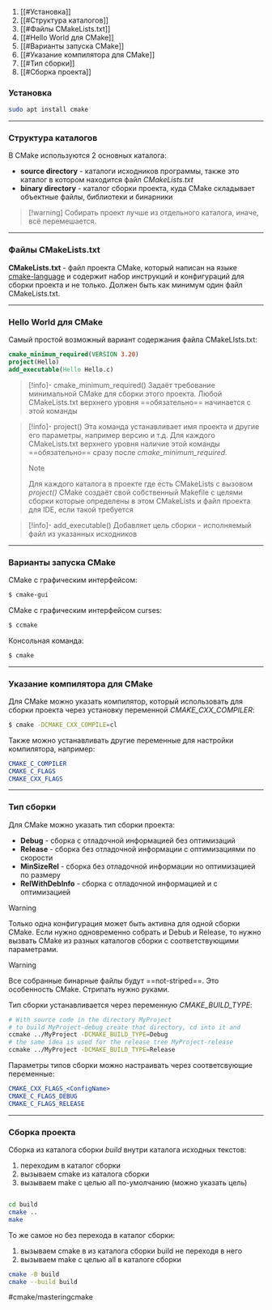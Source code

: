 1. [[#Установка]]
2. [[#Структура каталогов]]
3. [[#Файлы CMakeLists.txt]]
4. [[#Hello World для CMake]]
5. [[#Варианты запуска CMake]]
6. [[#Указание компилятора для CMake]]
7. [[#Тип сборки]]
8. [[#Сборка проекта]]
### Установка

```bash
sudo apt install cmake
```

---
### Структура каталогов

В CMake используются 2 основных каталога:
- **source directory** - каталоги исходников программы, также это каталог в котором находится файл *CMakeLists.txt*
- **binary directory** - каталог сборки проекта, куда CMake складывает объектные файлы, библиотеки и бинарники

>[!warning] Собирать проект лучше из отдельного каталога, иначе, всё перемешается.

---
### Файлы CMakeLists.txt

**CMakeLists.txt** - файл проекта CMake, который написан на языке [cmake-language](https://cmake.org/cmake/help/latest/manual/cmake-language.7.html#manual:cmake-language(7)) и содержит набор инструкций и конфигураций для сборки проекта и не только. Должен быть как минимум один файл CMakeLists.txt.

---
### Hello World для CMake

Самый простой возможный вариант содержания файла CMakeLIsts.txt:

```cmake
cmake_minimum_required(VERSION 3.20)
project(Hello)
add_executable(Hello Hello.c)
```

> [!info]- cmake_minimum_required() 
>  Задаёт требование минимальной CMake для сборки этого проекта. Любой CMakeLists.txt верхнего уровня ==обязательно== начинается с этой команды

> [!info]- project() 
>  Эта команда устанавливает имя проекта и другие его параметры, например версию и т.д.  Для каждого CMakeLists.txt верхнего уровня наличие этой команды ==обязательно== сразу после *cmake_minimum_required*.
>  > [!note] 
>  > Для каждого каталога в проекте где есть CMakeLists с вызовом *project()* CMake создаёт свой собственный Makefile с целями сборки которые определены в этом CMakeLists и файл проекта для IDE, если такой требуется

> [!info]- add_executable()
> Добавляет цель сборки - исполняемый файл из указанных исходников

---
### Варианты запуска CMake

CMake с графическим интерфейсом:

```bash
$ cmake-gui
```

CMake с графическим интерфейсом curses:

```bash
$ ccmake
```

Консольная команда:

```bash
$ cmake
```

---
### Указание компилятора для CMake

Для CMake можно указать компилятор, который использовать для сборки проекта через установку переменной *CMAKE_CXX_COMPILER*:

```bash
$ cmake -DCMAKE_CXX_COMPILE=cl
```

Также можно устанавливать другие переменные для настройки компилятора, например:

```cmake
CMAKE_C_COMPILER
CMAKE_C_FLAGS
CMAKE_CXX_FLAGS
```

---
### Тип сборки

Для CMake можно указать тип сборки проекта:

- **Debug** - сборка с отладочной информацией без оптимизаций
- **Release** - сборка без отладочной информации с оптимизациями по скорости
- **MinSizeRel** - сборка без отладочной информации но оптимизацией по размеру 
- **RelWithDebInfo** - сборка с отладочной информацией и с оптимизацией

> [!warning]
> Только одна конфигурация может быть активна для одной сборки CMake. Если нужно одновременно собрать и Debub и Release, то нужно вызвать CMake из разных каталогов сборки с соответствующими параметрами.

>[!warning]
> Все собранные бинарные файлы будут ==not-striped==. Это особенность CMake. Стрипать нужно руками.

Тип сборки устанавливается через переменную *CMAKE_BUILD_TYPE*:

```bash
# With source code in the directory MyProject
# to build MyProject-debug create that directory, cd into it and
ccmake ../MyProject -DCMAKE_BUILD_TYPE=Debug
# the same idea is used for the release tree MyProject-release
ccmake ../MyProject -DCMAKE_BUILD_TYPE=Release
```

Параметры типов сборки можно настраивать через соответсвующие переменные:

```cmake
CMAKE_CXX_FLAGS_<ConfigName>
CMAKE_C_FLAGS_DEBUG
CMAKE_C_FLAGS_RELEASE
```

---
### Сборка проекта

Сборка из каталога сборки *build* внутри каталога исходных текстов:
1. переходим в каталог сборки
2. вызываем cmake из каталога сборки
3. вызываем make c целью all по-умолчанию (можно указать цель)

```bash

cd build 
cmake .. 
make     
```

То же самое но без перехода в каталог сборки:
1. вызываем cmake в из каталога сборки build не переходя в него
2. вызываем make с целью all в каталоге сборки

```bash
cmake -B build           
cmake --build build      
```

#cmake/masteringcmake
